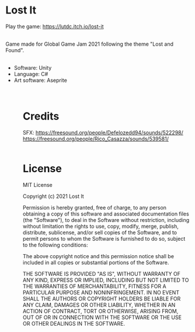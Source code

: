# Lost It
Play the game: https://lutdc.itch.io/lost-it<br><br>

Game made for Global Game Jam 2021 following the theme "Lost and Found".<br><br>

<ul>
  <li> Software: Unity
  <li> Language: C#
  <li> Art software: Aseprite
<ul><br><br>
  
# Credits
SFX: https://freesound.org/people/Defelozedd94/sounds/522298/<br>
https://freesound.org/people/Rico_Casazza/sounds/539581/<br><br>
  
# License
MIT License

Copyright (c) 2021 Lost It

Permission is hereby granted, free of charge, to any person obtaining a copy
of this software and associated documentation files (the "Software"), to deal
in the Software without restriction, including without limitation the rights
to use, copy, modify, merge, publish, distribute, sublicense, and/or sell
copies of the Software, and to permit persons to whom the Software is
furnished to do so, subject to the following conditions:

The above copyright notice and this permission notice shall be included in all
copies or substantial portions of the Software.

THE SOFTWARE IS PROVIDED "AS IS", WITHOUT WARRANTY OF ANY KIND, EXPRESS OR
IMPLIED, INCLUDING BUT NOT LIMITED TO THE WARRANTIES OF MERCHANTABILITY,
FITNESS FOR A PARTICULAR PURPOSE AND NONINFRINGEMENT. IN NO EVENT SHALL THE
AUTHORS OR COPYRIGHT HOLDERS BE LIABLE FOR ANY CLAIM, DAMAGES OR OTHER
LIABILITY, WHETHER IN AN ACTION OF CONTRACT, TORT OR OTHERWISE, ARISING FROM,
OUT OF OR IN CONNECTION WITH THE SOFTWARE OR THE USE OR OTHER DEALINGS IN THE
SOFTWARE.


